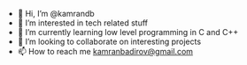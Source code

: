 - 👋 Hi, I’m @kamrandb
- 👀 I’m interested in tech related stuff
- 🌱 I’m currently learning low level programming in C and C++
- 💞️ I’m looking to collaborate on interesting projects 
- 📫 How to reach me kamranbadirov@gmail.com

<!---
kamrandb/kamrandb is a ✨ special ✨ repository because its `README.md` (this file) appears on your GitHub profile.
You can click the Preview link to take a look at your changes.
--->
